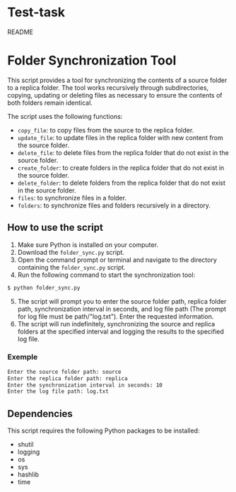 # Test-task

README
# Folder Synchronization Tool

This script provides a tool for synchronizing the contents of a source folder to a replica folder. The tool works recursively through subdirectories, copying, updating or deleting files as necessary to ensure the contents of both folders remain identical.

The script uses the following functions:

* `copy_file`: to copy files from the source to the replica folder.
* `update_file`: to update files in the replica folder with new content from the source folder.
* `delete_file`: to delete files from the replica folder that do not exist in the source folder.
* `create_folder`: to create folders in the replica folder that do not exist in the source folder.
* `delete_folder`: to delete folders from the replica folder that do not exist in the source folder.
* `files`: to synchronize files in a folder.
* `folders`: to synchronize files and folders recursively in a directory.

## How to use the script

1. Make sure Python is installed on your computer.
2. Download the `folder_sync.py` script.
3. Open the command prompt or terminal and navigate to the directory containing the `folder_sync.py` script.
4. Run the following command to start the synchronization tool:
```bash
$ python folder_sync.py
```
5. The script will prompt you to enter the source folder path, replica folder path, synchronization interval in seconds, and log file path (The prompt for log file must be path/"log.txt"). Enter the requested information.
7. The script will run indefinitely, synchronizing the source and replica folders at the specified interval and logging the results to the specified log file.
### Exemple
```bash
Enter the source folder path: source
Enter the replica folder path: replica
Enter the synchronization interval in seconds: 10
Enter the log file path: log.txt
```

## Dependencies

This script requires the following Python packages to be installed:

* shutil
* logging
* os
* sys
* hashlib
* time
